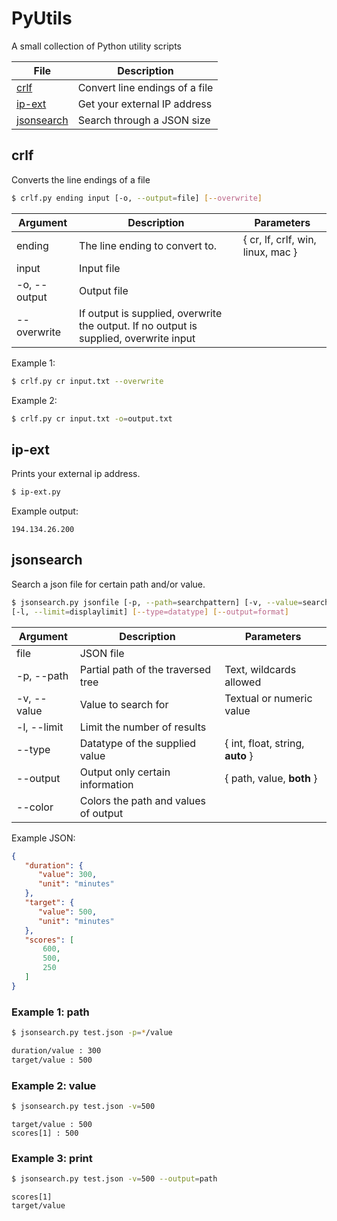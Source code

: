 # PyUtils
A small collection of Python utility scripts

File | Description
--- | ---
[crlf](#crlf) | Convert line endings of a file
[ip-ext](#ipext) | Get your external IP address
[jsonsearch](#jsonsearch) | Search through a JSON size

## crlf
Converts the line endings of a file
```sh
$ crlf.py ending input [-o, --output=file] [--overwrite]
```
Argument |  Description | Parameters
--- | --- |---
ending | The line ending to convert to. | { cr, lf, crlf, win, linux, mac }
input |Input file |
-o, --output | Output file |
--overwrite | If output is supplied, overwrite the output. If no output is supplied, overwrite input

Example 1:
```sh
$ crlf.py cr input.txt --overwrite
```
Example 2:
```sh
$ crlf.py cr input.txt -o=output.txt
```

## ip-ext
Prints your external ip address.
```sh
$ ip-ext.py
```
Example output:
```
194.134.26.200
```

## jsonsearch
Search a json file for certain path and/or value.
```sh
$ jsonsearch.py jsonfile [-p, --path=searchpattern] [-v, --value=searchvalue] 
[-l, --limit=displaylimit] [--type=datatype] [--output=format]
```
Argument |  Description | Parameters
--- | --- |---
file | JSON file | 
-p, --path | Partial path of the traversed tree | Text, wildcards allowed
-v, --value | Value to search for | Textual or numeric value
-l, --limit | Limit the number of results |
\-\-type | Datatype of the supplied value | { int, float, string, **auto** }
\-\-output | Output only certain information | { path, value, **both** }
\-\-color | Colors the path and values of output |


Example JSON:
```json
{
   "duration": {
      "value": 300,
      "unit": "minutes"
   },
   "target": {
      "value": 500,
      "unit": "minutes"
   },
   "scores": [
       600,
       500,
       250
   ]
}
```
### Example 1: path
```sh
$ jsonsearch.py test.json -p=*/value
```
```sh
duration/value : 300
target/value : 500
```
### Example 2: value
```sh
$ jsonsearch.py test.json -v=500
```
```
target/value : 500
scores[1] : 500
```

### Example 3: print
```sh
$ jsonsearch.py test.json -v=500 --output=path
```
```
scores[1]
target/value
```